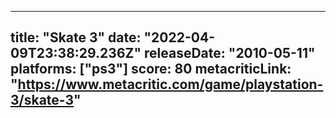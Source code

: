 
---
title: "Skate 3"
date: "2022-04-09T23:38:29.236Z"
releaseDate: "2010-05-11"
platforms: ["ps3"]
score: 80
metacriticLink: "https://www.metacritic.com/game/playstation-3/skate-3"
---
